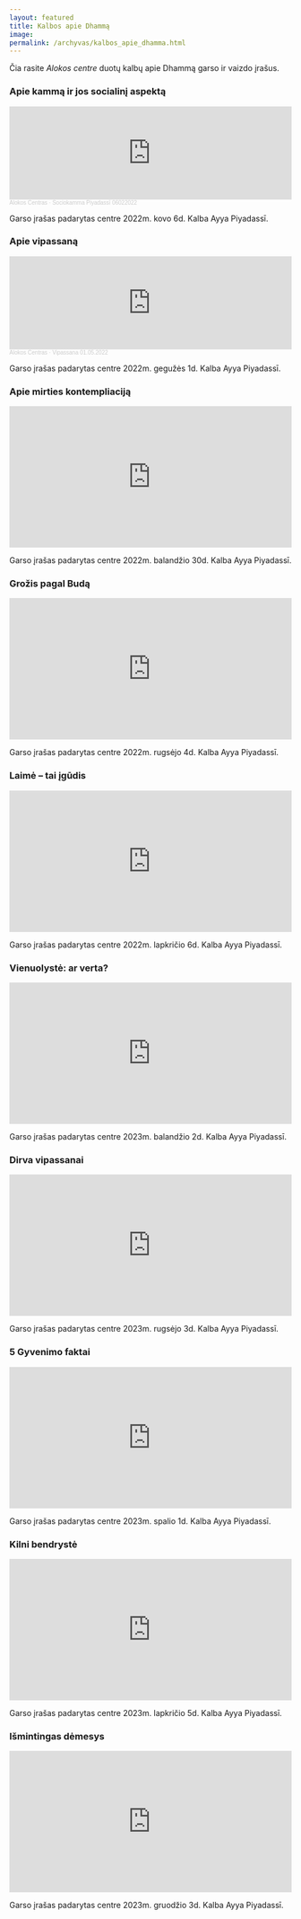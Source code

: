 ```yaml
---
layout: featured
title: Kalbos apie Dhammą
image:
permalink: /archyvas/kalbos_apie_dhamma.html
---
```

Čia rasite _Alokos centre_ duotų kalbų apie Dhammą garso ir vaizdo įrašus.

### Apie kammą ir jos socialinį aspektą

<iframe width="100%" height="166" scrolling="no" frameborder="no" allow="autoplay" src="https://w.soundcloud.com/player/?url=https%3A//api.soundcloud.com/tracks/1227393568&color=%23ff5500&auto_play=false&hide_related=false&show_comments=true&show_user=true&show_reposts=false&show_teaser=true"></iframe><div style="font-size: 10px; color: #cccccc;line-break: anywhere;word-break: normal;overflow: hidden;white-space: nowrap;text-overflow: ellipsis; font-family: Interstate,Lucida Grande,Lucida Sans Unicode,Lucida Sans,Garuda,Verdana,Tahoma,sans-serif;font-weight: 100;"><a href="https://soundcloud.com/user-341227325" title="Alokos Centras" target="_blank" style="color: #cccccc; text-decoration: none;">Alokos Centras</a> · <a href="https://soundcloud.com/user-341227325/sociokamma-piyadassi-06022022" title="Sociokamma Piyadassī 06022022" target="_blank" style="color: #cccccc; text-decoration: none;">Sociokamma Piyadassī 06022022</a></div>

Garso įrašas padarytas centre 2022m. kovo 6d. Kalba Ayya Piyadassī.

### Apie vipassaną

<iframe width="100%" height="166" scrolling="no" frameborder="no" allow="autoplay" src="https://w.soundcloud.com/player/?url=https%3A//api.soundcloud.com/tracks/1260407908&color=%23ff5500&auto_play=false&hide_related=false&show_comments=true&show_user=true&show_reposts=false&show_teaser=true"></iframe><div style="font-size: 10px; color: #cccccc;line-break: anywhere;word-break: normal;overflow: hidden;white-space: nowrap;text-overflow: ellipsis; font-family: Interstate,Lucida Grande,Lucida Sans Unicode,Lucida Sans,Garuda,Verdana,Tahoma,sans-serif;font-weight: 100;"><a href="https://soundcloud.com/user-341227325" title="Alokos Centras" target="_blank" style="color: #cccccc; text-decoration: none;">Alokos Centras</a> · <a href="https://soundcloud.com/user-341227325/vipassana-01052022" title="Vipassana 01.05.2022" target="_blank" style="color: #cccccc; text-decoration: none;">Vipassana 01.05.2022</a></div>

Garso įrašas padarytas centre 2022m. gegužės 1d. Kalba Ayya Piyadassī.

### Apie mirties kontempliaciją

<iframe src="https://audiomack.com/embed/alolkos-centras/song/paskaita-apie-mirties-kontempliacija?color=f5a623" scrolling="no" width="100%" height="252" scrollbars="no" frameborder="0"></iframe>

Garso įrašas padarytas centre 2022m. balandžio 30d. Kalba Ayya Piyadassī.

### Grožis pagal Budą

<iframe src="https://audiomack.com/embed/alolkos-centras/song/grozis-pagal-buda" scrolling="no" width="100%" height="252" scrollbars="no" frameborder="0"></iframe>

Garso įrašas padarytas centre 2022m. rugsėjo 4d. Kalba Ayya Piyadassī.

### Laimė – tai įgūdis

<iframe src="https://audiomack.com/embed/alolkos-centras/song/laime-tai-igudis" scrolling="no" width="100%" height="252" scrollbars="no" frameborder="0"></iframe>

Garso įrašas padarytas centre 2022m. lapkričio 6d. Kalba Ayya Piyadassī.

### Vienuolystė: ar verta?

<iframe src="https://audiomack.com/embed/alolkos-centras/song/vienuolyste-ar-verta" scrolling="no" width="100%" height="252" scrollbars="no" frameborder="0"></iframe>

Garso įrašas padarytas centre 2023m. balandžio 2d. Kalba Ayya Piyadassī.

### Dirva vipassanai

<iframe src="https://audiomack.com/embed/alolkos-centras/song/dirva-vipassanai" scrolling="no" width="100%" height="252" scrollbars="no" frameborder="0"></iframe>

Garso įrašas padarytas centre 2023m. rugsėjo 3d. Kalba Ayya Piyadassī.

### 5 Gyvenimo faktai

<iframe src="https://audiomack.com/embed/alolkos-centras/song/5-gyvenimo-faktai" scrolling="no" width="100%" height="252" frameborder="0" title="5 gyvenimo faktai"></iframe>

Garso įrašas padarytas centre 2023m. spalio 1d. Kalba Ayya Piyadassī.

### Kilni bendrystė

<iframe src="https://audiomack.com/embed/alolkos-centras/song/kilni-benrdyste" scrolling="no" width="100%" height="252" frameborder="0" title="Kilni benrdystė"></iframe>

Garso įrašas padarytas centre 2023m. lapkričio 5d. Kalba Ayya Piyadassī.

### Išmintingas dėmesys

<iframe src="https://audiomack.com/embed/alolkos-centras/song/ismintingas-demesys-yoniso-manasikara-1" scrolling="no" width="100%" height="252" frameborder="0" title="Išmintingas dėmesys (yoniso manasikāra)"></iframe>

Garso įrašas padarytas centre 2023m. gruodžio 3d. Kalba Ayya Piyadassī.